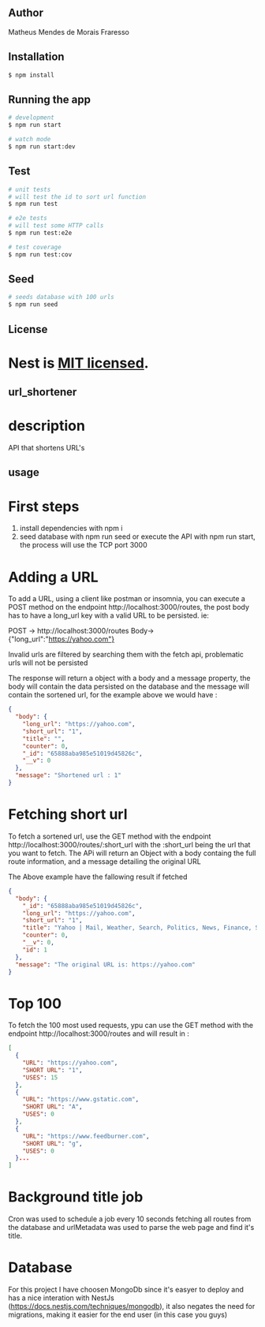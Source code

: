 ## Author

Matheus Mendes de Morais Fraresso

## Installation

```bash
$ npm install
```

## Running the app

```bash
# development
$ npm run start

# watch mode
$ npm run start:dev

```

## Test

```bash
# unit tests
# will test the id to sort url function
$ npm run test

# e2e tests
# will test some HTTP calls
$ npm run test:e2e

# test coverage
$ npm run test:cov
```

## Seed

```bash
# seeds database with 100 urls
$ npm run seed
```

## License

# Nest is [MIT licensed](LICENSE).

## url_shortener

# description

API that shortens URL's

## usage

# First steps

1. install dependencies with npm i
2. seed database with npm run seed or execute the API with npm run start, the process will use the TCP port 3000

# Adding a URL

To add a URL, using a client like postman or insomnia, you can execute a POST method on the endpoint http://localhost:3000/routes, the post body has to have a long_url key with a valid URL to be persisted. ie:

POST -> http://localhost:3000/routes
Body-> {"long_url":"https://yahoo.com"}

Invalid urls are filtered by searching them with the fetch api, problematic urls will not be persisted

The response will return a object with a body and a message property, the body will contain the data persisted on the database and the message will contain the sortened url, for the example above we would have :

```json
{
  "body": {
    "long_url": "https://yahoo.com",
    "short_url": "1",
    "title": "",
    "counter": 0,
    "_id": "65888aba985e51019d45826c",
    "__v": 0
  },
  "message": "Shortened url : 1"
}
```

# Fetching short url

To fetch a sortened url, use the GET method with the endpoint http://localhost:3000/routes/:short_url with the :short_url being the url that you want to fetch. The APi will return an Object with a body containg the full route information, and a message detailing the original URL

The Above example have the fallowing result if fetched

```json
{
  "body": {
    "_id": "65888aba985e51019d45826c",
    "long_url": "https://yahoo.com",
    "short_url": "1",
    "title": "Yahoo | Mail, Weather, Search, Politics, News, Finance, Sports & Videos",
    "counter": 0,
    "__v": 0,
    "id": 1
  },
  "message": "The original URL is: https://yahoo.com"
}
```

# Top 100

To fetch the 100 most used requests, ypu can use the GET method with the endpoint http://localhost:3000/routes and will result in :

```json
[
  {
    "URL": "https://yahoo.com",
    "SHORT URL": "1",
    "USES": 15
  },
  {
    "URL": "https://www.gstatic.com",
    "SHORT URL": "A",
    "USES": 0
  },
  {
    "URL": "https://www.feedburner.com",
    "SHORT URL": "g",
    "USES": 0
  }...
]
```

# Background title job

Cron was used to schedule a job every 10 seconds fetching all routes from the database and urlMetadata was used to parse the web page and find it's title.

# Database

For this project I have choosen MongoDb since it's easyer to deploy and has a nice interation with NestJs (https://docs.nestjs.com/techniques/mongodb), it also negates the need for migrations, making it easier for the end user (in this case you guys)
